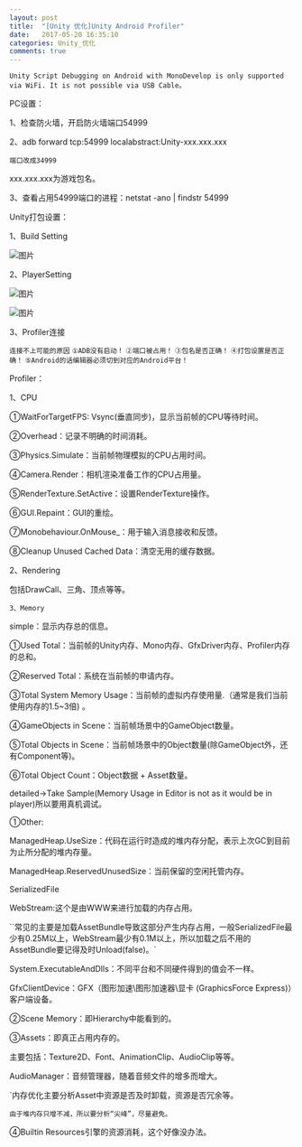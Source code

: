 ```yaml
---
layout: post
title:  "[Unity 优化]Unity Android Profiler"
date:   2017-05-20 16:35:10
categories: Unity_优化
comments: true
---
```


`Unity Script Debugging on Android with MonoDevelop is only supported via WiFi. It is not possible via USB Cable。`

PC设置：

1、检查防火墙，开启防火墙端口54999

2、adb forward tcp:54999 localabstract:Unity-xxx.xxx.xxx

`端口改成34999`

xxx.xxx.xxx为游戏包名。

3、查看占用54999端口的进程：netstat -ano | findstr 54999

Unity打包设置：

1、Build Setting

![图片](http://owk5gjdrg.bkt.clouddn.com/0060Unity%20Android%20Profiler.png)

2、PlayerSetting

![图片](http://owk5gjdrg.bkt.clouddn.com/0061Unity%20Android%20Profiler.png)

![图片](http://owk5gjdrg.bkt.clouddn.com/0062Unity%20Android%20Profiler.png)

3、Profiler连接

`连接不上可能的原因`
`①ADB没有启动！`
`②端口被占用！`
`③包名是否正确！`
`④打包设置是否正确！`
`⑤Android的话编辑器必须切到对应的Android平台！`

Profiler：

1、CPU

①WaitForTargetFPS: Vsync(垂直同步)，显示当前帧的CPU等待时间。

②Overhead：记录不明确的时间消耗。

③Physics.Simulate：当前帧物理模拟的CPU占用时间。 

④Camera.Render：相机渲染准备工作的CPU占用量。

⑤RenderTexture.SetActive：设置RenderTexture操作。

⑥GUI.Repaint：GUI的重绘。

⑦Monobehaviour.OnMouse_：用于输入消息接收和反馈。

⑧Cleanup Unused Cached Data：清空无用的缓存数据。

2、Rendering

包括DrawCall、三角、顶点等等。

`3、Memory`

simple：显示内存总的信息。

①Used Total：当前帧的Unity内存、Mono内存、GfxDriver内存、Profiler内存的总和。

②Reserved Total：系统在当前帧的申请内存。

③Total System Memory Usage：当前帧的虚拟内存使用量.（通常是我们当前使用内存的1.5~3倍) 。

④GameObjects in Scene：当前帧场景中的GameObject数量。

⑤Total Objects in Scene：当前帧场景中的Object数量(除GameObject外，还有Component等)。

⑥Total Object Count：Object数据 + Asset数量。

detailed->Take Sample(Memory Usage in Editor is not as it would be in player)所以要用真机调试。

①Other: 

ManagedHeap.UseSize：代码在运行时造成的堆内存分配，表示上次GC到目前为止所分配的堆内存量。 

ManagedHeap.ReservedUnusedSize：当前保留的空闲托管内存。

SerializedFile

WebStream:这个是由WWW来进行加载的内存占用。

``常见的主要是加载AssetBundle导致这部分产生内存占用，一般SerializedFile最少有0.25M以上，WebStream最少有0.1M以上，所以加载之后不用的AssetBundle要记得及时Unload(false)。`

System.ExecutableAndDlls：不同平台和不同硬件得到的值会不一样。

GfxClientDevice：GFX（图形加速\图形加速器\显卡 (GraphicsForce Express)）客户端设备。

②Scene Memory：即Hierarchy中能看到的。

③Assets：即真正占用内存的。

主要包括：Texture2D、Font、AnimationClip、AudioClip等等。

AudioManager：音频管理器，随着音频文件的增多而增大。

`内存优化主要分析Asset中资源是否及时卸载，资源是否冗余等。

`由于堆内存只增不减，所以要分析“尖峰”，尽量避免。`

④Builtin Resources引擎的资源消耗，这个好像没办法。